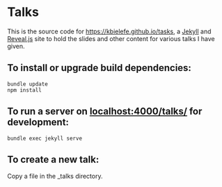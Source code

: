 # Talks

This is the source code for https://kbielefe.github.io/tasks, a [Jekyll](https://jekyllrb.com) and [Reveal.js](https://revealjs.com) site to hold the
slides and other content for various talks I have given.

## To install or upgrade build dependencies:

```
bundle update
npm install
```

## To run a server on [localhost:4000/talks/](http://localhost:4000/talks/) for development:

```
bundle exec jekyll serve
```

## To create a new talk:

Copy a file in the _talks directory.
